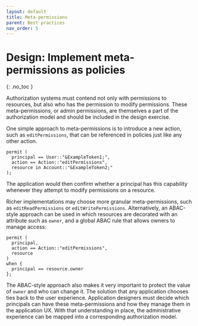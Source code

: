 ```yaml
---
layout: default
title: Meta-permissions
parent: Best practices
nav_order: 5
---
```


# Design: Implement meta-permissions as policies
{: .no_toc }

Authorization systems must contend not only with permissions to resources, but also who has the permission to modify permissions. These meta-permissions, or admin permissions, are themselves a part of the authorization model and should be included in the design exercise.

One simple approach to meta-permissions is to introduce a new action, such as `editPermissions`, that can be referenced in policies just like any other action.

```
permit (
  principal == User::"&ExampleToken1;",
  action == Action::"editPermissions",
  resource in Account::"&ExampleToken2;"
);
```

The application would then confirm whether a principal has this capability whenever they attempt to modify permissions on a resource.

Richer implementations may choose more granular meta-permissions, such as `editReadPermissions` or `editWritePermissions`. Alternatively, an ABAC-style approach can be used in which resources are decorated with an attribute such as `owner`, and a global ABAC rule that allows owners to manage access:

```
permit (
  principal,
  action == Action::"editPermissions",
  resource
)
when {
  principal == resource.owner
};
```

The ABAC-style approach also makes it very important to protect the value of `owner` and who can change it. The solution that any application chooses ties back to the user experience. Application designers must decide which principals can have these meta-permissions and how they manage them in the application UX. With that understanding in place, the administrative experience can be mapped into a corresponding authorization model.
